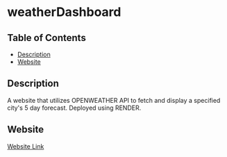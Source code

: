 # weatherDashboard
## Table of Contents
- [Description](#description)
- [Website](#Walkthrough)

## Description 
A website that utilizes OPENWEATHER API to fetch and display a specified city's 5 day forecast. Deployed using RENDER.

## Website
[Website Link](https://weatherdashboard-1-giuv.onrender.com/)